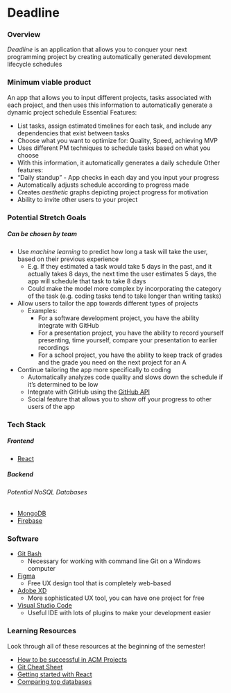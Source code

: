 # Deadline
### Overview
*Deadline* is an application that allows you to conquer your next programming project by creating automatically generated development lifecycle schedules
### Minimum viable product
An app that allows you to input different projects, tasks associated with each project, and then uses this information to automatically generate a dynamic project schedule
Essential Features:
- List tasks, assign estimated timelines for each task, and include any dependencies that exist between tasks
- Choose what you want to optimize for: Quality, Speed, achieving MVP
- Uses different PM techniques to schedule tasks based on what you choose 
- With this information, it automatically generates a daily schedule
Other features:
- “Daily standup” - App checks in each day and you input your progress
- Automatically adjusts schedule according to progress made
- Creates *aesthetic* graphs depicting project progress for motivation
- Ability to invite other users to your project
### Potential Stretch Goals
##### Can be chosen by team
- Use *machine learning* to predict how long a task will take the user, based on their previous experience
     - E.g. If they estimated a task would take 5 days in the past, and it actually takes 8 days, the next time the user estimates 5 days, the app will schedule that task to take 8 days
     - Could make the model more complex by incorporating the category of the task (e.g. coding tasks tend to take longer than writing tasks)   
- Allow users to tailor the app towards different types of projects
     - Examples:
          - For a software development project, you have the ability integrate with GitHub
          - For a presentation project, you have the ability to record yourself presenting, time yourself, compare your presentation to earlier recordings
          - For a school project, you have the ability to keep track of grades and the grade you need on the next project for an A
- Continue tailoring the app more specifically to coding
     - Automatically analyzes code quality and slows down the schedule if it’s determined to be low
     - Integrate with GitHub using the [GitHub API](https://docs.github.com/en/free-pro-team@latest/rest)
     - Social feature that allows you to show off your progress to other users of the app
### Tech Stack
##### Frontend
- [React](https://reactjs.org/)
##### Backend
###### Potential NoSQL Databases
- [MongoDB](mongodb.com)
- [Firebase](https://firebase.google.com/)
### Software
- [Git Bash](https://git-scm.com/downloads)
    - Necessary for working with command line Git on a Windows computer
- [Figma](https://www.figma.com/)
    - Free UX design tool that is completely web-based
- [Adobe XD](https://www.adobe.com/products/xd.html?sdid=12B9F15S&mv=Search&ef_id=CjwKCAjwkdL6BRAREiwA-kiczGlKOD6-DASI9BUGIwQBgdAt33vydE4YxCgvMX5TDh2T5m9Trjq-jBoCFugQAvD_BwE:G:s&s_kwcid=AL!3085!3!315233774139!e!!g!!adobe%20xd!1641846436!65452675151)
    - More sophisticated UX tool, you can have one project for free
- [Visual Studio Code](https://code.visualstudio.com/)
    - Useful IDE with lots of plugins to make your development easier
### Learning Resources
Look through all of these resources at the beginning of the semester!
- [How to be successful in ACM Projects](https://docs.google.com/document/d/18Zi3DrKG5e6g5Bojr8iqxIu6VIGl86YBSFlsnJnlM88/edit?usp=sharing)
-   [Git Cheat Sheet](https://education.github.com/git-cheat-sheet-education.pdf)
-   [Getting started with React](https://reactjs.org/docs/getting-started.html)
-   [Comparing top databases](https://dzone.com/articles/firebase-vs-mongodb-which-database-to-use-for-your)

